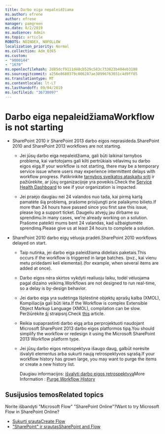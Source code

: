 ```yaml
---
title: Darbo eiga nepaleidžiama
ms.author: efrene
author: efrene
manager: pamgreen
ms.date: 8/2/2019
ms.audience: Admin
ms.topic: article
ROBOTS: NOINDEX, NOFOLLOW
localization_priority: Normal
ms.collection: Adm_O365
ms.custom:
- "9000144"
- "1670"
ms.openlocfilehash: 2d85dcf9111d48cb529c583c733823b404eb3188
ms.sourcegitcommit: a256e8680379c006287ae30996763051c4d9ff85
ms.translationtype: MT
ms.contentlocale: lt-LT
ms.lasthandoff: 09/04/2019
ms.locfileid: "36738097"
---
```

# <a name="workflow-is-not-starting"></a><span data-ttu-id="191d3-102">Darbo eiga nepaleidžiama</span><span class="sxs-lookup"><span data-stu-id="191d3-102">Workflow is not starting</span></span>

- <span data-ttu-id="191d3-103">SharePoint 2010 ir SharePoint 2013 darbo eigos neprasideda.</span><span class="sxs-lookup"><span data-stu-id="191d3-103">SharePoint 2010 and SharePoint 2013 workflows are not starting.</span></span>

    - <span data-ttu-id="191d3-104">Jei jūsų darbo eiga nepaleidžiama, gali būti laikinai tarnybos problema, kai vartotojams gali kilti pertrūkiais vėlavimų su darbo eigos eigą.</span><span class="sxs-lookup"><span data-stu-id="191d3-104">If your workflow is not starting, there may be a temporary service issue where users may experience intermittent delays with workflow progress.</span></span> <span data-ttu-id="191d3-105">Patikrinkite [tarnybos sveikatos ataskaitų sritį](https:/admin.microsoft.com/AdminPortal/Home#/servicehealth) ir pažiūrėkite, ar jūsų organizacijoje yra poveikis.</span><span class="sxs-lookup"><span data-stu-id="191d3-105">Check the [Service Health Dashboard](https:/admin.microsoft.com/AdminPortal/Home#/servicehealth) to see if your organization is impacted.</span></span>

    - <span data-ttu-id="191d3-106">Jei praėjo daugiau nei 24 valandos nuo tada, kai pirmą kartą pamatėte šią problemą, prašome prisijungti prie palaikymo bilieto.</span><span class="sxs-lookup"><span data-stu-id="191d3-106">If more than 24 hours have passed since you first saw this issue, please log a support ticket.</span></span> <span data-ttu-id="191d3-107">Daugeliu atvejų jau dirbame su sprendimu.</span><span class="sxs-lookup"><span data-stu-id="191d3-107">In many cases, we're already working on a solution.</span></span> <span data-ttu-id="191d3-108">Prašome pateikti mums bent 24 valandas, kad užbaigtumėte sprendimą.</span><span class="sxs-lookup"><span data-stu-id="191d3-108">Please give us at least 24 hours to complete a solution.</span></span>

- <span data-ttu-id="191d3-109">SharePoint 2010 darbo eigų vėluoja pradėti.</span><span class="sxs-lookup"><span data-stu-id="191d3-109">SharePoint 2010 workflows delayed on start.</span></span>

    - <span data-ttu-id="191d3-110">Taip nutinka, jei darbo eiga paleidžiama dideliais paketais.</span><span class="sxs-lookup"><span data-stu-id="191d3-110">This occurs if the workflow is triggered in large batches.</span></span> <span data-ttu-id="191d3-111">(pvz., kai vienu metu pridedami keli elementai).</span><span class="sxs-lookup"><span data-stu-id="191d3-111">(for example, when several items are added at once).</span></span>

    - <span data-ttu-id="191d3-112">Darbo eigos nėra skirtos vykdyti realiuoju laiku, todėl vėluojama pagal dizaino veikimą.</span><span class="sxs-lookup"><span data-stu-id="191d3-112">Workflows are not designed to run real-time, so a delay is by-design behavior.</span></span>

   -  <span data-ttu-id="191d3-113">Jei darbo eiga yra sudėtinga Išplėstinė objektų aprašų kalba (XMOL), Kompiliacija gali būti lėta.</span><span class="sxs-lookup"><span data-stu-id="191d3-113">If the Workflow is complex Extensible Object Markup Language (XMOL), compilation can be slow.</span></span> <span data-ttu-id="191d3-114">Peržiūrėkite [šį](https://support.microsoft.com//kb/3043697) straipsnį.</span><span class="sxs-lookup"><span data-stu-id="191d3-114">Check [this](https://support.microsoft.com//kb/3043697) article.</span></span>

    - <span data-ttu-id="191d3-115">Reikia supaprastinti darbo eigą arba perprojektuoti naudojant Microsoft SharePoint 2013 darbo eigos platformos tipą.</span><span class="sxs-lookup"><span data-stu-id="191d3-115">You should simplify the workflow or redesign it using the Microsoft SharePoint 2013 Workflow platform type.</span></span>

    - <span data-ttu-id="191d3-116">Jei jūsų darbo eigos retrospektyva išaugo daug, galbūt norėsite išvalyti elementus arba sukurti naują retrospektyvos sąrašą.</span><span class="sxs-lookup"><span data-stu-id="191d3-116">If your workflow history has grown large, you may want to purge the items or create a new history list.</span></span>

        <span data-ttu-id="191d3-117">Daugiau informacijos: [išvalyti darbo eigos retrospektyvą](https://blogs.technet.microsoft.com/marj/2015/08/07/sharepoint-2010-workflows-best-practice-purge-workflow-history-list-items/)</span><span class="sxs-lookup"><span data-stu-id="191d3-117">More Information : [Purge Workflow History](https://blogs.technet.microsoft.com/marj/2015/08/07/sharepoint-2010-workflows-best-practice-purge-workflow-history-list-items/)</span></span>


## <a name="related-topics"></a><span data-ttu-id="191d3-118">Susijusios temos</span><span class="sxs-lookup"><span data-stu-id="191d3-118">Related topics</span></span>
<span data-ttu-id="191d3-119">Norite išbandyti "Microsoft Flow" "SharePoint Online"?</span><span class="sxs-lookup"><span data-stu-id="191d3-119">Want to try Microsoft Flow in SharePoint Online?</span></span>
- [<span data-ttu-id="191d3-120">Sukurti srautą</span><span class="sxs-lookup"><span data-stu-id="191d3-120">Create Flow</span></span>](https://support.office.com/article/Create-a-flow-for-a-list-or-library-in-SharePoint-Online-or-OneDrive-for-Business-a9c3e03b-0654-46af-a254-20252e580d01) 
- [<span data-ttu-id="191d3-121">"SharePoint" ir srautas</span><span class="sxs-lookup"><span data-stu-id="191d3-121">SharePoint and Flow</span></span>](https://flow.microsoft.com/blog/sharepoint-and-flow/) 


